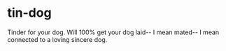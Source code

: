 # tin-dog
Tinder for your dog. Will 100% get your dog laid-- I mean mated-- I mean connected to a loving sincere dog. 
